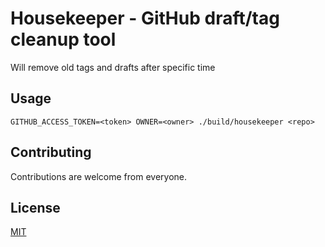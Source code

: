 # Housekeeper - GitHub draft/tag cleanup tool

Will remove old tags and drafts after specific time

## Usage

    GITHUB_ACCESS_TOKEN=<token> OWNER=<owner> ./build/housekeeper <repo>

## Contributing

Contributions are welcome from everyone.

## License
[MIT](https://github.com/gregbiv/housekeeper/blob/master/LICENSE.md)
